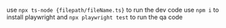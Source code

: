 use `npx ts-node {filepath/fileName.ts}` to run the dev code
use `npm i` to install playwright and `npx playwright test` to run the qa code
